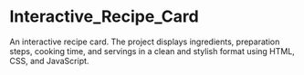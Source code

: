 # Interactive_Recipe_Card
An interactive recipe card. The project displays ingredients, preparation steps, cooking time, and servings in a clean and stylish format using HTML, CSS, and JavaScript.
